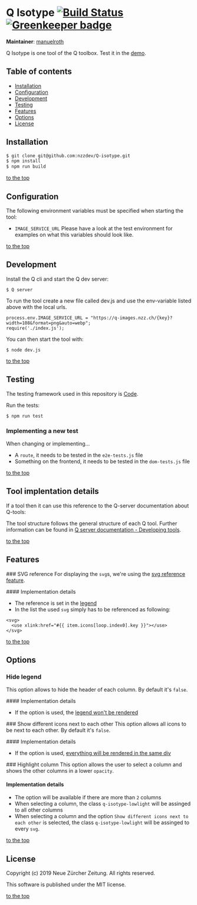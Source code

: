 # Q Isotype [![Build Status](https://travis-ci.com/nzzdev/Q-isotype.svg?token=g43MZxbtUcZ6QyxqUoJM&branch=dev)](https://travis-ci.com/nzzdev/Q-isotype) [![Greenkeeper badge](https://badges.greenkeeper.io/nzzdev/Q-isotype.svg?token=36bc6ddc1d30783a27da6e8cb5dba3acf833e860036df64acd816ec8300eabff&ts=1551342842727)](https://greenkeeper.io/)

**Maintainer**: [manuelroth](https://github.com/manuelroth)

Q Isotype is one tool of the Q toolbox. Test it in the [demo](https://editor.q.tools). 

## Table of contents
- [Installation](#installation)
- [Configuration](#configuration)
- [Development](#development)
- [Testing](#testing)
- [Features](#features)
- [Options](#options)
- [License](#license)

## Installation
```bash
$ git clone git@github.com:nzzdev/Q-isotype.git
$ npm install
$ npm run build
```

[to the top](#table-of-contents)

## Configuration

The following environment variables must be specified when starting the tool:
- `IMAGE_SERVICE_URL`
Please have a look at the test environment for examples on what this variables should look like.

[to the top](#table-of-contents)

## Development
Install the Q cli and start the Q dev server:
```
$ Q server
``` 

To run the tool create a new file called dev.js and use the env-variable listed above with the local urls.
```
process.env.IMAGE_SERVICE_URL = "https://q-images.nzz.ch/{key}?width=108&format=png&auto=webp";
require('./index.js');
```
You can then start the tool with:
```
$ node dev.js
``` 

[to the top](#table-of-contents)

## Testing 
The testing framework used in this repository is [Code](https://github.com/hapijs/code).

Run the tests:
```
$ npm run test
```

### Implementing a new test
When changing or implementing...

- A `route`, it needs to be tested in the `e2e-tests.js` file
- Something on the frontend, it needs to be tested in the `dom-tests.js` file

[to the top](#table-of-contents)

##  Tool implentation details
If a tool then it can use this reference to the Q-server documentation about Q-tools:

The tool structure follows the general structure of each Q tool. Further information can be found in [Q server documentation - Developing tools](https://nzzdev.github.io/Q-server/developing-tools.html).

[to the top](#table-of-contents)

## Features

### SVG reference
For displaying the `svg`s, we're using the [svg reference feature](https://css-tricks.com/svg-use-with-external-reference-take-2/). 

#### Implementation details
- The reference is set in the [legend](https://github.com/nzzdev/Q-isotype/blob/dev/views/legend.html#L10-L12)
- In the list the used `svg` simply has to be referenced as following:
```
<svg>
  <use xlink:href="#{{ item.icons[loop.index0].key }}"></use>
</svg>
```

[to the top](#table-of-contents)

## Options

### Hide legend
This option allows to hide the header of each column. By default it's `false`.

#### Implementation details
- If the option is used, the [legend won't be rendered](https://github.com/nzzdev/Q-isotype/blob/dev/views/legend.html#L2)

### Show different icons next to each other
This option allows all icons to be next to each other. By default it's `false`. 

#### Implementation details
- If the option is used, [everything will be rendered in the same div](https://github.com/nzzdev/Q-isotype/blob/dev/views/isotype.html#L7-L36)

### Highlight column 
This option allows the user to select a column and shows the other columns in a lower `opacity`.

#### Implementation details
- The option will be available if there are more than `2` columns
- When selecting a column, the class `q-isotype-lowlight` will be assinged to all other columns
- When selecting a column and the option `Show different icons next to each other` is selected, the class `q-isotype-lowlight` will be assinged to every `svg`.

[to the top](#table-of-contents)

## License
Copyright (c) 2019 Neue Zürcher Zeitung. All rights reserved.

This software is published under the MIT license.

[to the top](#table-of-contents)